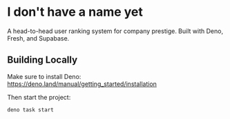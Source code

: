 # I don't have a name yet

A head-to-head user ranking system for company prestige. Built with Deno, Fresh, and Supabase.

## Building Locally

Make sure to install Deno: https://deno.land/manual/getting_started/installation

Then start the project:

```
deno task start
```
